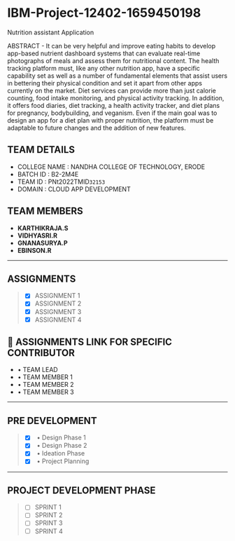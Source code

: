 # IBM-Project-12402-1659450198
Nutrition assistant Application

ABSTRACT -<a>
    It can be very helpful and improve eating habits to develop app-based nutrient dashboard systems that can evaluate real-time photographs of meals and assess them for nutritional content. The health tracking platform must, like any other nutrition app, have a specific capability set as well as a number of fundamental elements that assist users in bettering their physical condition and set it apart from other apps currently on the market. Diet services can provide more than just calorie counting, food intake monitoring, and physical activity tracking. In addition, it offers food diaries, diet tracking, a health activity tracker, and diet plans for pregnancy, bodybuilding, and veganism. Even if the main goal was to design an app for a diet plan with proper nutrition, the platform must be adaptable to future changes and the addition of new features.
## TEAM DETAILS 
- COLLEGE NAME : NANDHA COLLEGE OF TECHNOLOGY, ERODE
- BATCH ID : B2-2M4E
- TEAM ID : PNt2022TMID`32153`
- DOMAIN : CLOUD APP DEVELOPMENT

## TEAM MEMBERS
- **KARTHIKRAJA.S**
- **VIDHYASRI.R**
- **GNANASURYA.P**
- **EBINSON.R**
---

## ASSIGNMENTS
> - [x] ASSIGNMENT 1
> - [x] ASSIGNMENT 2
> - [x] ASSIGNMENT 3
> - [x] ASSIGNMENT 4

## 🔗 ASSIGNMENTS LINK FOR SPECIFIC CONTRIBUTOR
- <a href = "https://github.com/IBM-EPBL/IBM-Project-12402-1659450198/tree/main/Assessments/Team%20Lead"></a> • TEAM LEAD
- <a href = "https://github.com/IBM-EPBL/IBM-Project-12402-1659450198/tree/main/Assessments/Team%20Member%201"></a> • TEAM MEMBER 1
- <a href = "https://github.com/IBM-EPBL/IBM-Project-12402-1659450198/tree/main/Assessments/Team%20Member%202"></a> • TEAM MEMBER 2
- <a href = "https://github.com/IBM-EPBL/IBM-Project-12402-1659450198/tree/main/Assessments/Team%20Member%203"></a> • TEAM MEMBER 3
---

## PRE DEVELOPMENT
> - [x] <a herf = "https://github.com/IBM-EPBL/IBM-Project-12402-1659450198/tree/main/Pre-Development/Project%20Design%20Phase-1"></a> • Design Phase 1 
> - [x] <a herf = "https://github.com/IBM-EPBL/IBM-Project-12402-1659450198/tree/main/Pre-Development/Project%20Design%20Phase-2"></a> • Design Phase 2 
> - [x] <a herf = "https://github.com/IBM-EPBL/IBM-Project-12402-1659450198/tree/main/Pre-Development/Ideation%20Phase"></a> • Ideation Phase 
> - [x] <a herf = "https://github.com/IBM-EPBL/IBM-Project-12402-1659450198/tree/main/Pre-Development/Project%20Planning"></a> • Project Planning 
---

## PROJECT DEVELOPMENT PHASE
> - [ ] SPRINT 1
> - [ ] SPRINT 2
> - [ ] SPRINT 3
> - [ ] SPRINT 4

